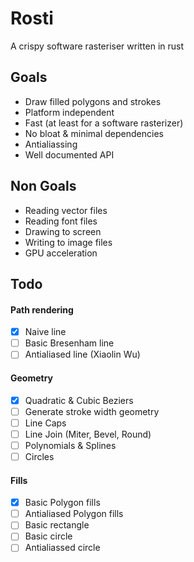 # Rosti
A crispy software rasteriser written in rust

## Goals
- Draw filled polygons and strokes
- Platform independent
- Fast (at least for a software rasterizer)
- No bloat & minimal dependencies
- Antialiassing
- Well documented API

## Non Goals
- Reading vector files
- Reading font files
- Drawing to screen
- Writing to image files
- GPU acceleration

## Todo

#### Path rendering
- [x] Naive line
- [ ] Basic Bresenham line
- [ ] Antialiased line (Xiaolin Wu)

#### Geometry
- [x] Quadratic & Cubic Beziers
- [ ] Generate stroke width geometry
- [ ] Line Caps
- [ ] Line Join (Miter, Bevel, Round)
- [ ] Polynomials & Splines
- [ ] Circles

#### Fills
- [x] Basic Polygon fills
- [ ] Antialiased Polygon fills
- [ ] Basic rectangle
- [ ] Basic circle
- [ ] Antialiassed circle